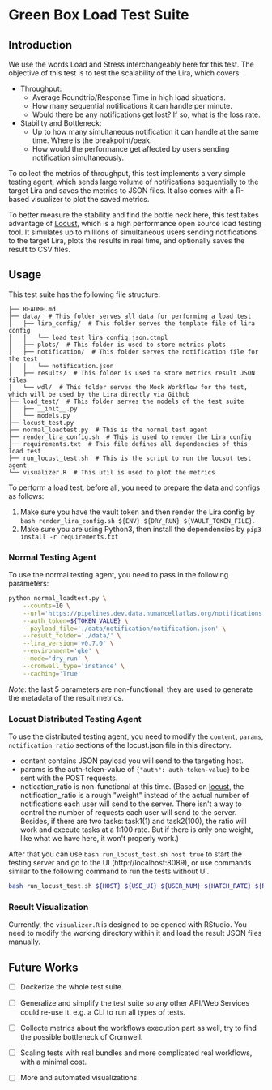# Green Box Load Test Suite


## Introduction
We use the words Load and Stress interchangeably here for this test. The objective of this test is to test the scalability of the Lira, which covers:
- Throughput:
    - Average Roundtrip/Response Time in high load situations.
    - How many sequential notifications it can handle per minute.
    - Would there be any notifications get lost? If so, what is the loss rate.
- Stability and Bottleneck:
    - Up to how many simultaneous notification it can handle at the same time. Where is the breakpoint/peak.
    - How would the performance get affected by users sending notification simultaneously.

To collect the metrics of throughput, this test implements a very simple testing agent, which sends large volume of notifications sequentially to the target Lira and saves the metrics to JSON files. It also comes with a R-based visualizer to plot the saved metrics.

To better measure the stability and find the bottle neck here, this test takes advantage of [Locust](https://locust.io/), which is a high performance open source load testing tool. It simulates up to millions of simultaneous users sending notifications to the target Lira, plots the results in real time, and optionally saves the result to CSV files.

## Usage

This test suite has the following file structure:
```
├── README.md
├── data/  # This folder serves all data for performing a load test
│   ├── lira_config/  # This folder serves the template file of lira config
│   │   └── load_test_lira_config.json.ctmpl
│   ├── plots/  # This folder is used to store metrics plots
│   ├── notification/  # This folder serves the notification file for the test
│   │   └── notification.json
│   ├── results/  # This folder is used to store metrics result JSON files
│   └── wdl/  # This folder serves the Mock Workflow for the test, which will be used by the Lira directly via Github
├── load_test/  # This folder serves the models of the test suite
│   ├── __init__.py
│   └── models.py
├── locust_test.py  
├── normal_loadtest.py  # This is the normal test agent
├── render_lira_config.sh  # This is used to render the Lira config
├── requirements.txt  # This file defines all dependencies of this load test
├── run_locust_test.sh  # This is the script to run the locsut test agent
└── visualizer.R  # This util is used to plot the metrics
```

To perform a load test, before all, you need to prepare the data and configs as follows:
1. Make sure you have the vault token and then render the Lira config by `bash render_lira_config.sh ${ENV} ${DRY_RUN} ${VAULT_TOKEN_FILE}`.
2. Make sure you are using Python3, then install the dependencies by `pip3 install -r requirements.txt`

### Normal Testing Agent
To use the normal testing agent, you need to pass in the following parameters:
```bash
python normal_loadtest.py \
    --counts=10 \
    --url='https://pipelines.dev.data.humancellatlas.org/notifications' \
    --auth_token=${TOKEN_VALUE} \
    --payload_file='./data/notification/notification.json' \
    --result_folder='./data/' \
    --lira_version='v0.7.0' \
    --environment='gke' \
    --mode='dry_run' \
    --cromwell_type='instance' \
    --caching='True'
```
*Note*: the last 5 parameters are non-functional, they are used to generate the metadata of the result metrics.

### Locust Distributed Testing Agent
To use the distributed testing agent, you need to modify the `content`, `params`, `notification_ratio` sections of the locust.json file in this directory. 
- content contains JSON payload you will send to the targeting host.
- params is the auth-token-value of `{"auth": auth-token-value}` to be sent with the POST requests. 
- notication_ratio is non-functional at this time. (Based on [locust](https://docs.locust.io/en/stable/api.html#task-decorator), the notification_ratio is a rough "weight" instead of the actual number of notifications each user will send to the server. There isn't a way to control the number of requests each user will send to the server. Besides, if there are two tasks: task1(1) and task2(100), the ratio will work and execute tasks at a 1:100 rate. But if there is only one weight, like what we have here, it won't properly work.)

After that you can use `bash run_locust_test.sh host true` to start the testing server and go to the UI (http://localhost:8089), or use commands similar to the following command to run the tests without UI.
```bash
bash run_locust_test.sh ${HOST} ${USE_UI} ${USER_NUM} ${HATCH_RATE} ${REQUETS_LIMIT}
```

### Result Visualization

Currently, the `visualizer.R` is designed to be opened with RStudio. You need to modify the working directory within it and load the result JSON files manually.

## Future Works
- [ ] Dockerize the whole test suite.
- [ ] Generalize and simplify the test suite so any other API/Web Services could re-use it. e.g. a CLI to run all types of tests.
- [ ] Collecte metrics about the workflows execution part as well, try to find the possible bottleneck of Cromwell.
- [ ] Scaling tests with real bundles and more complicated real workflows, with a minimal cost.
- [ ] More and automated visualizations.

